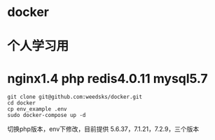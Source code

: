 # docker
# 个人学习用
# nginx1.4 php redis4.0.11 mysql5.7
~~~git
git clone git@github.com:weedsks/docker.git
cd docker
cp env_example .env
sudo docker-compose up -d
~~~
切换php版本，env下修改，目前提供 5.6.37，7.1.21，7.2.9，三个版本
